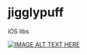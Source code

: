 # jigglypuff
iOS libs


[![IMAGE ALT TEXT HERE](http://img.youtube.com/vi/YOUTUBE_VIDEO_ID_HERE/0.jpg)](https://youtu.be/P_Ke6HmlDvY)



